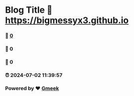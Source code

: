 # Blog Title :link: https://bigmessyx3.github.io 
### :page_facing_up: [0](https://bigmessyx3.github.io/tag.html) 
### :speech_balloon: 0 
### :hibiscus: 0 
### :alarm_clock: 2024-07-02 11:39:57 
### Powered by :heart: [Gmeek](https://github.com/Meekdai/Gmeek)
